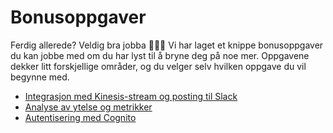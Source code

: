 # Bonusoppgaver

Ferdig allerede? Veldig bra jobba 👏👏👏 Vi har laget et knippe bonusoppgaver du kan jobbe med om du har lyst til å bryne deg på noe mer. Oppgavene dekker litt forskjellige områder, og du velger selv hvilken oppgave du vil begynne med.

- [Integrasjon med Kinesis-stream og posting til Slack](Kinesis-Slack.md)
- [Analyse av ytelse og metrikker](Ytelse.md)
- [Autentisering med Cognito](Autentisering.md)
